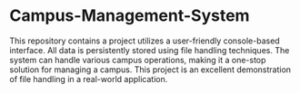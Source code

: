 # Campus-Management-System
This repository contains a project utilizes a user-friendly console-based interface. All data is persistently stored using file handling techniques. The system can handle various campus operations, making it a one-stop solution for managing a campus. This project is an excellent demonstration of file handling in a real-world application.
